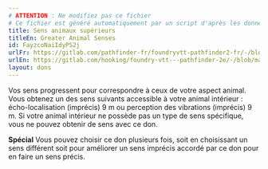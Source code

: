 ```yaml
---
# ATTENTION : Ne modifiez pas ce fichier
# Ce fichier est généré automatiquement par un script d'après les données du module Foundry VTT officiel et de sa traduction
title: Sens animaux supérieurs
titleEn: Greater Animal Senses
id: FayzcoNaiIdyPS2j
urlFr: https://gitlab.com/pathfinder-fr/foundryvtt-pathfinder2-fr/-/blob/master/data/feats/FayzcoNaiIdyPS2j.htm
urlEn: https://gitlab.com/hooking/foundry-vtt---pathfinder-2e/-/blob/master/packs/data/feats.db/greater-animal-senses.json
layout: dons
---
```

Vos sens progressent pour correspondre à ceux de votre aspect animal. Vous obtenez un des sens suivants accessible à votre animal intérieur : écho-localisation (imprécis) 9 m ou perception des vibrations (imprécis) 9 m. Si votre animal intérieur ne possède pas un type de sens spécifique, vous ne pouvez obtenir de sens avec ce don.

**Spécial** Vous pouvez choisir ce don plusieurs fois, soit en choisissant un sens différent soit pour améliorer un sens imprécis accordé par ce don pour en faire un sens précis.
